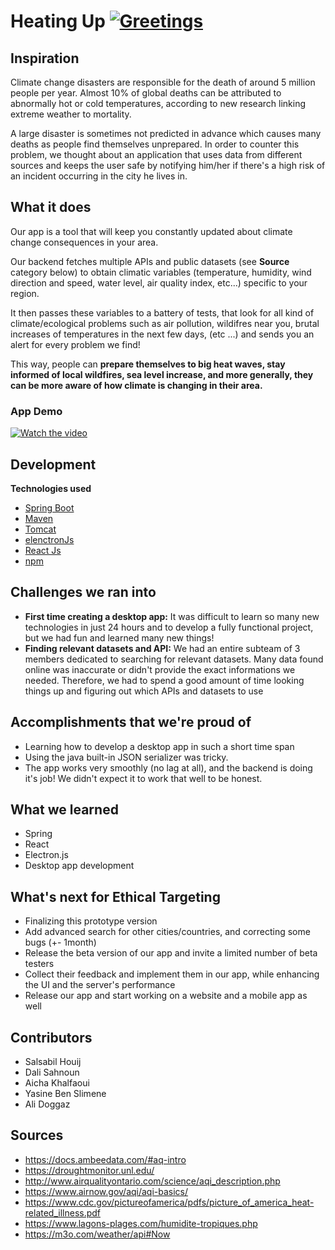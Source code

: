 # Heating Up [![Greetings](https://github.com/larkinds/EthicalTargeting/actions/workflows/greetings.yml/badge.svg)](https://github.com/larkinds/EthicalTargeting/actions/workflows/greetings.yml)

## Inspiration
Climate change disasters are responsible for the death of around 5 million people per year. Almost 10% of global deaths can be attributed to abnormally hot or cold temperatures, according to new research linking extreme weather to mortality.

A large disaster is sometimes not predicted in advance which causes many deaths as people find themselves  unprepared. In order to counter this problem, we thought about an application that uses data from different sources and keeps the user safe by notifying him/her if there's a high risk of an incident occurring in the city he lives in.

## What it does
Our app is a tool that will keep you constantly updated about climate change consequences in your area. 

Our backend fetches multiple APIs and public datasets (see **Source** category below) to obtain climatic variables (temperature, humidity, wind direction and speed, water level, air quality index, etc...) specific to your region. 

It then passes these variables to a battery of tests, that look for all kind of climate/ecological problems such as air pollution, wildifres near you, brutal increases of temperatures in the next few days, (etc ...) and sends you an alert for every problem we find!

This way, people can **prepare themselves to big heat waves, stay informed of local wildfires, sea level increase, and more generally, they can be more aware of how climate is changing in their area.**


### App Demo
[![Watch the video](https://img.youtube.com/vi/PdGPmb-Gd00/maxresdefault.jpg)](https://youtu.be/PdGPmb-Gd00)

## Development

**Technologies used**  
- [Spring Boot](https://spring.io/projects/spring-boot)
- [Maven](https://maven.apache.org/)
- [Tomcat](https://tomcat.apache.org/)
- [elenctronJs](https://www.electronjs.org/)
- [React Js](https://fr.reactjs.org/)
- [npm](https://www.npmjs.com/)


## Challenges we ran into
* **First time creating a desktop app:** It was difficult to learn so many new technologies in just 24 hours and to develop a fully functional project, but we had fun and learned many new things! 
* **Finding relevant datasets and API:** We had an entire subteam of 3 members dedicated to searching for relevant datasets. Many data found online was inaccurate or didn't provide the exact informations we needed. Therefore, we had to spend a good amount of time looking things up and figuring out which APIs and datasets to use

## Accomplishments that we're proud of
- Learning how to develop a desktop app in such a short time span
- Using the java built-in JSON serializer was tricky.
- The app works very smoothly (no lag at all), and the backend is doing it's job! We didn't expect it to work that well to be honest.

## What we learned
- Spring 
- React
- Electron.js
- Desktop app development

## What's next for Ethical Targeting
- Finalizing this prototype version
- Add advanced search for other cities/countries, and correcting some bugs (+- 1month)
- Release the beta version of our app and invite a limited number of beta testers
- Collect their feedback and implement them in our app, while enhancing the UI and the server's performance
- Release our app and start working on a website and a mobile app as well

## Contributors
* Salsabil Houij
* Dali Sahnoun
* Aicha Khalfaoui
* Yasine Ben Slimene
* Ali Doggaz

## Sources
- https://docs.ambeedata.com/#aq-intro
- https://droughtmonitor.unl.edu/
- http://www.airqualityontario.com/science/aqi_description.php
- https://www.airnow.gov/aqi/aqi-basics/
- https://www.cdc.gov/pictureofamerica/pdfs/picture_of_america_heat-related_illness.pdf
- https://www.lagons-plages.com/humidite-tropiques.php
- https://m3o.com/weather/api#Now

